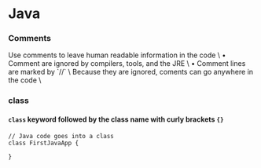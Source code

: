 # Java
### Comments
</p>
Use comments to leave human readable information in the code \
• Comment are ignored by compilers, tools, and the JRE \
• Comment lines are marked by `//` \
Because they are ignored, coments can go anywhere in the code \

### class
#### `class` keyword followed by the class name with curly brackets `{}`
```
// Java code goes into a class
class FirstJavaApp {

}
```



